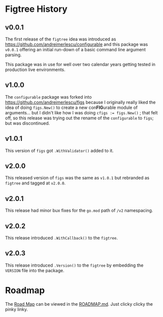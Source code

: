 # Figtree History

## v0.0.1 

The first release of the `figtree` idea was introduced as https://github.com/andreimerlescu/configurable
and this package was `v0.0.1` offering an initial run-down of a basic command line argument parsing.

This package was in use for well over two calendar years getting tested in production live environments.

## v1.0.0

The `configurable` package was forked into https://github.com/andreimerlescu/figs because I originally
really liked the idea of doing `figs.New()` to create a new con<b>FIG</b>urable module of arguments...
but I didn't like how I was doing `cfigs := figs.New()` ; that felt off, so this release was trying
out the rename of the `configurable` to `figs`; but was discontinued.

## v1.0.1 

This version of `figs` got `.WithValidator()` added to it. 

## v2.0.0

This released version of `figs` was the same as `v1.0.1` but rebranded as `figtree` and tagged at `v2.0.0`.

## v2.0.1 

This release had minor bux fixes for the `go.mod` path of `/v2` namespacing. 

## v2.0.2 

This release introduced `.WithCallback()` to the `figtree`. 

## v2.0.3 

This release introduced `.Version()` to the `figtree` by embedding the `VERSION` file into the package.

# Roadmap

The [Road Map](/ROADMAP.md) can be viewed in the [ROADMAP.md](/ROADMAP.md). Just clicky clicky the pinky linky.
